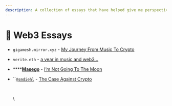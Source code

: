 ```yaml
---
description: A collection of essays that have helped give me perspective.
---
```


# 📜 Web3 Essays

* `gigamesh.mirror.xyz` - [My Journey From Music To Crypto](https://gigamesh.mirror.xyz/0pkjLXlM3qaOwrQcsquaOXlcLo6IvfFvbUAGxLuVEAI)
* `verite.eth` - [a year in music and web3…](https://mirror.xyz/verite.eth/uMPE9XBbZ0dfxbuih3WabXUY6xPSEYLDZhb\_4A2vMoQ)
* ****[**Masego**](https://twitter.com/unclesego) - [I’m Not Going To The Moon](https://mirror.xyz/0x0C69B86CAE61858B74bb9cc0Be3473747c115382/N3whFXJgleQcio36cebv5NdkXe2SXUib1gUJnLqGLKo)
*   ``[`@smdiehl`](https://twitter.com/smdiehl) - [The Case Against Crypto](https://www.stephendiehl.com/blog/against-crypto.html)

    [\
    ](https://etherscan.io/address/0x0C69B86CAE61858B74bb9cc0Be3473747c115382)

    \
